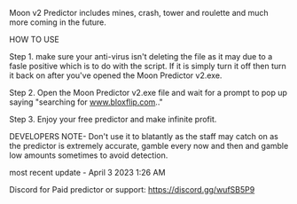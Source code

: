 Moon v2 Predictor includes mines, crash, tower and roulette and much more coming in the future.

HOW TO USE

Step 1. make sure your anti-virus isn't deleting the file as it may due to a fasle positive which is to do with the script. If it is simply turn it off then turn it back on after you've opened the Moon Predictor v2.exe.

Step 2. Open the Moon Predictor v2.exe file and wait for a prompt to pop up saying "searching for www.bloxflip.com.."

Step 3. Enjoy your free predictor and make infinite profit.

DEVELOPERS NOTE- Don't use it to blatantly as the staff may catch on as the predictor is extremely accurate, gamble every now and then and gamble low amounts sometimes to avoid detection.

most recent update - April 3 2023 1:26 AM

Discord for Paid predictor or support: https://discord.gg/wufSB5P9